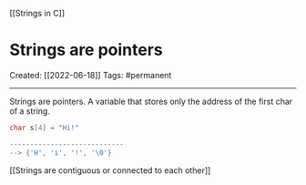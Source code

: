 [[Strings in C]]

# Strings are pointers
Created:  [[2022-06-18]]
Tags: #permanent 

---
Strings are pointers. 
A variable that stores only the address of the first char of a string. 


```C
char s[4] = "Hi!"

----------------------------
--> {'H', 'i', '!', '\0'} 
```


[[Strings are contiguous or connected to each other]]